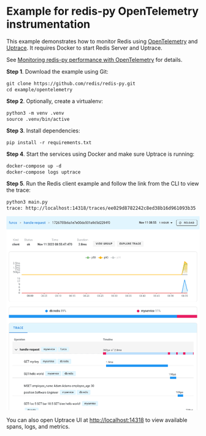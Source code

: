 # Example for redis-py OpenTelemetry instrumentation

This example demonstrates how to monitor Redis using [OpenTelemetry](https://opentelemetry.io/) and
[Uptrace](https://github.com/uptrace/uptrace). It requires Docker to start Redis Server and Uptrace.

See
[Monitoring redis-py performance with OpenTelemetry](https://redis-py.readthedocs.io/en/latest/opentelemetry.html)
for details.

**Step 1**. Download the example using Git:

```shell
git clone https://github.com/redis/redis-py.git
cd example/opentelemetry
```

**Step 2**. Optionally, create a virtualenv:

```shell
python3 -m venv .venv
source .venv/bin/active
```

**Step 3**. Install dependencies:

```shell
pip install -r requirements.txt
```

**Step 4**. Start the services using Docker and make sure Uptrace is running:

```shell
docker-compose up -d
docker-compose logs uptrace
```

**Step 5**. Run the Redis client example and follow the link from the CLI to view the trace:

```shell
python3 main.py
trace: http://localhost:14318/traces/ee029d8782242c8ed38b16d961093b35
```

![Redis trace](./image/redis-py-trace.png)

You can also open Uptrace UI at [http://localhost:14318](http://localhost:14318) to view available
spans, logs, and metrics.
